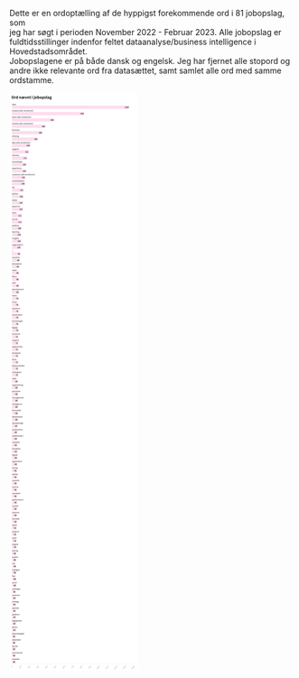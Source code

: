 Dette er en ordoptælling af de hyppigst forekommende ord i 81 jobopslag, som      
jeg har søgt i perioden November 2022 - Februar 2023. Alle jobopslag er   
fuldtidsstillinger indenfor feltet dataanalyse/business intelligence i Hovedstadsområdet.    
Jobopslagene er på både dansk og engelsk. 
Jeg har fjernet alle stopord og andre ikke relevante ord fra datasættet, samt samlet alle ord med samme 
ordstamme. 

![Ordoptælling](https://raw.githubusercontent.com/frederikkeml/jobsoegning/main/ordoptælling.png)

